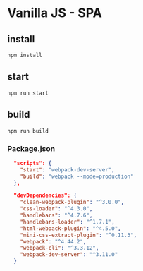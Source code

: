 # Vanilla JS - SPA


## install
```
npm install
```
## start
```
npm run start
```
## build
```
npm run build
```

### Package.json
```json
  "scripts": {
    "start": "webpack-dev-server",
    "build": "webpack --mode=production"
  },
```

```json
  "devDependencies": {
    "clean-webpack-plugin": "^3.0.0",
    "css-loader": "^4.3.0",
    "handlebars": "^4.7.6",
    "handlebars-loader": "^1.7.1",
    "html-webpack-plugin": "^4.5.0",
    "mini-css-extract-plugin": "^0.11.3",
    "webpack": "^4.44.2",
    "webpack-cli": "^3.3.12",
    "webpack-dev-server": "^3.11.0"
  }
```
